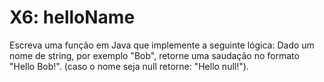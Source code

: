# X6: helloName

Escreva uma função em Java que implemente a seguinte lógica: Dado um nome de string, por exemplo "Bob", retorne uma saudação no formato "Hello Bob!". (caso o nome seja null retorne: "Hello null!").